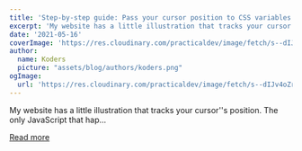 ```yaml
---
title: 'Step-by-step guide: Pass your cursor position to CSS variables with JavaScript'
excerpt: 'My website has a little illustration that tracks your cursor''s position. The only JavaScript that hap...'
date: '2021-05-16'
coverImage: 'https://res.cloudinary.com/practicaldev/image/fetch/s--dIJv4oZr--/c_imagga_scale,f_auto,fl_progressive,h_420,q_auto,w_1000/https://dev-to-uploads.s3.amazonaws.com/uploads/articles/0zubogzgqli7k69orwqd.jpg'
author:
  name: Koders
  picture: "assets/blog/authors/koders.png"
ogImage:
  url: 'https://res.cloudinary.com/practicaldev/image/fetch/s--dIJv4oZr--/c_imagga_scale,f_auto,fl_progressive,h_420,q_auto,w_1000/https://dev-to-uploads.s3.amazonaws.com/uploads/articles/0zubogzgqli7k69orwqd.jpg'
---
```


My website has a little illustration that tracks your cursor''s position. The only JavaScript that hap...

[Read more](https://dev.to/naseki/step-by-step-guide-pass-your-cursor-position-using-css-variables-c7b)
